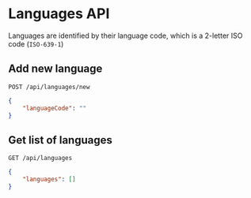 # Languages API
Languages are identified by their language code, which is a 2-letter ISO code (`ISO-639-1`)

## Add new language
```
POST /api/languages/new
```

```json
{
	"languageCode": ""
}
```

## Get list of languages
```
GET /api/languages
```

```json
{
	"languages": []
}
```